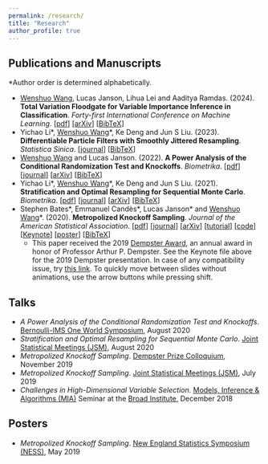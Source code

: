 ```yaml
---
permalink: /research/
title: "Research"
author_profile: true
---
```


## Publications and Manuscripts
\*Author order is determined alphabetically.
- <u>Wenshuo Wang</u>, Lucas Janson, Lihua Lei and Aaditya Ramdas. (2024). <strong>Total Variation Floodgate for Variable Importance Inference in Classification</strong>. <em>Forty-first International Conference on Machine Learning</em>. [<a href="./files/ETV_WJLR.pdf" target="_blank">pdf</a>] [<a href="https://arxiv.org/abs/2309.04002" target="_blank">arXiv</a>] [<a href="./files/ETV-WJLR-2023.html" target="_blank">BibTeX</a>]
- Yichao Li\*, <u>Wenshuo Wang</u>\*, Ke Deng and Jun S Liu. (2023). <strong>Differentiable Particle Filters with Smoothly Jittered Resampling</strong>. <em>Statistica Sinica</em>. [<a href="https://www3.stat.sinica.edu.tw/ss_newpaper/SS-2022-0256_na.pdf" target="_blank">journal</a>] [<a href="./files/RRJ-LWDL-2023.html" target="_blank">BibTeX</a>]
- <u>Wenshuo Wang</u> and Lucas Janson. (2022). <strong>A Power Analysis of the Conditional Randomization Test and Knockoffs</strong>. <em>Biometrika</em>. [<a href="./files/CRT_knockoffs_WJ.pdf" target="_blank">pdf</a>] [<a href="https://academic.oup.com/biomet/article-abstract/109/3/631/6415822" target="_blank">journal</a>] [<a href="https://arxiv.org/abs/2010.02304" target="_blank">arXiv</a>] [<a href="./files/CRT_knockoffs-WJ-2020.html" target="_blank">BibTeX</a>]
- Yichao Li\*, <u>Wenshuo Wang</u>\*, Ke Deng and Jun S Liu. (2021). <strong>Stratification and Optimal Resampling for Sequential Monte Carlo</strong>. <em>Biometrika</em>. [<a href="./files/SMC_LWDL.pdf" target="_blank">pdf</a>] [<a href="https://academic.oup.com/biomet/article-abstract/109/1/181/6132360" target="_blank">journal</a>] [<a href="https://arxiv.org/abs/2004.01975" target="_blank">arXiv</a>] [<a href="./files/SMC-LWDL-2020.html" target="_blank">BibTeX</a>]
- Stephen Bates\*, Emmanuel Candès\*, Lucas Janson\* and <u>Wenshuo Wang</u>\*. (2020). <strong>Metropolized Knockoff Sampling</strong>. <em>Journal of the American Statistical Association</em>. [<a href="./files/Metropolized_Knockoff_Sampling_BCJW.pdf" target="_blank">pdf</a>] [<a href="https://www.tandfonline.com/doi/full/10.1080/01621459.2020.1729163" target="_blank">journal</a>] [<a href="https://arxiv.org/abs/1903.00434" target="_blank">arXiv</a>] [<a href="https://web.stanford.edu/group/candes/metro/" target="_blank">tutorial</a>] [<a href="https://github.com/wenshuow/metro" target="_blank">code</a>] [<a href="./files/MKS_Dempster_2019.key" target="_blank">Keynote</a>] [<a href="./files/MKS_NESS_2019_Poster.pdf" target="_blank">poster</a>] [<a href="./files/MKS-BCJW-2020.html" target="_blank">BibTeX</a>]
	- This paper received the 2019 <a href="https://statistics.fas.harvard.edu/dempster-award" target="_blank">Dempster Award</a>, an annual award in honor of Professor Arthur P. Dempster. See the Keynote file above for the 2019 Dempster presentation. In case of any compatibility issue, try <a href="./files/MKS_Dempster_2019/index.html" target="_blank">this link</a>. To quickly move between slides without animations, use the arrow buttons while pressing shift.

## Talks
- <em>A Power Analysis of the Conditional Randomization Test and Knockoffs</em>. <a href="https://www.worldsymposium2020.org/" target="_blank">Bernoulli-IMS One World Symposium</a>, August 2020
- <em>Stratification and Optimal Resampling for Sequential Monte Carlo</em>. <a href="https://ww2.amstat.org/meetings/jsm/2020/" target="_blank">Joint Statistical Meetings (JSM)</a>, August 2020
- <em>Metropolized Knockoff Sampling</em>. <a href="https://statistics.fas.harvard.edu/event/2019-dempster-prize-and-colloquium" target="_blank">Dempster Prize Colloquium</a>, November 2019
- <em>Metropolized Knockoff Sampling</em>. <a href="https://ww2.amstat.org/meetings/jsm/2019/" target="_blank">Joint Statistical Meetings (JSM)</a>, July 2019
- <em>Challenges in High-Dimensional Variable Selection</em>. <a href="https://www.broadinstitute.org/scientific-community/science/mia/models-inference-algorithms" target="_blank">Models, Inference & Algorithms (MIA)</a> Seminar at the <a href="https://www.broadinstitute.org/" target="_blank">Broad Institute</a>, December 2018

## Posters
- <em>Metropolized Knockoff Sampling</em>. <a href="https://symposium.nestat.org/" target="_blank">New England Statistics Symposium (NESS)</a>, May 2019


<!-- Google tag (gtag.js) -->
<script async src="https://www.googletagmanager.com/gtag/js?id=G-ZPYR8GBB8K"></script>
<script>
  window.dataLayer = window.dataLayer || [];
  function gtag(){dataLayer.push(arguments);}
  gtag('js', new Date());

  gtag('config', 'G-ZPYR8GBB8K');
</script>
